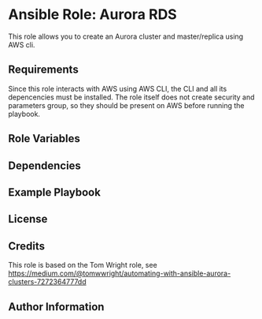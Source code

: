 # Ansible Role: Aurora RDS
This role allows you to create an Aurora cluster and master/replica using AWS cli.

## Requirements
Since this role interacts with AWS using AWS CLI, the CLI and all its depencencies must be installed. The role itself
 does not create security and parameters group, so they should be present on AWS before running the playbook.

## Role Variables

## Dependencies

## Example Playbook

## License

## Credits

This role is based on the Tom Wright role, see https://medium.com/@tomwwright/automating-with-ansible-aurora-clusters-7272364777dd 

## Author Information

